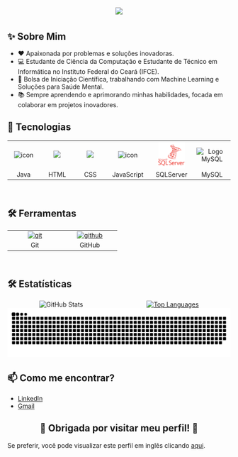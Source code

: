 <h1 align="center">
  <a href="https://git.io/typing-svg">
    <img src="https://readme-typing-svg.herokuapp.com/?color=6A5ACD&lines=Olá,+Mundo!+🌎;Me+chamo+Laís+Coutinho!+🌟;&center=true&size=40">
  </a>
</h1>

<h2 align="left">✨ Sobre Mim</h2>
<ul>
  <li>❤️ Apaixonada por problemas e soluções inovadoras.</li>
  <li>💻 Estudante de Ciência da Computação e Estudante de Técnico em Informática no Instituto Federal do Ceará (IFCE).</li>
  <li>🌱 Bolsa de Iniciação Científica, trabalhando com Machine Learning e Soluções para Saúde Mental.</li>
  <li>📚 Sempre aprendendo e aprimorando minhas habilidades, focada em colaborar em projetos inovadores.</li>
</ul>


<h2 align="left">🤖 Tecnologias</h2>
<div align="center">
  <table>
    <tr>
      <td align="center" width=110>  <img src="https://techstack-generator.vercel.app/java-icon.svg" alt="icon" width="65" height="65" /> </td>
      <td align="center" width=110> <img height=60 src="https://cdn.jsdelivr.net/gh/devicons/devicon/icons/html5/html5-original.svg"/> </td>
      <td align="center" width=110> <img height=60 src="https://cdn.jsdelivr.net/gh/devicons/devicon/icons/css3/css3-original.svg"/> </td>
      <td align="center" width=110>  <img src="https://techstack-generator.vercel.app/js-icon.svg" alt="icon" width="65" height="65" /> </td>
      <td align="center" width=110>  <img align="center" alt="SQLserver" height="60" width="60" src="https://raw.githubusercontent.com/devicons/devicon/master/icons/microsoftsqlserver/microsoftsqlserver-plain-wordmark.svg">  </td>
      <td  align="center" width=110><img class="skills__logo" src="https://techstack-generator.vercel.app/mysql-icon.svg" alt="Logo MySQL"></td>
    </tr>
    <tr> 
      <td align="center" width=110>Java</td>
      <td align="center" width=110>HTML</td>
      <td align="center" width=110>CSS</td>
      <td align="center" width=110>JavaScript</td>
      <td align="center" width=110>SQLServer</td>
      <td align="center" width=110>MySQL</td>
    </tr>
  </table>
</div><br>


<h2 align="left">🛠️ Ferramentas</h2>
<div align="center">
  <table>
    <tr>
      <td align="center" width=110> <a href="https://git-scm.com/" target="_blank"><img src="https://img.icons8.com/color/48/000000/git.png" alt="git" width="65" height="65"/></a> </td>
      <td align="center" width=110> <a href="https://github.com/" target="_blank"><img src="https://img.icons8.com/fluency/48/000000/github.png" alt="github" width="65" height="65"/></a> </td>
    </tr>
    <tr>
      <td align="center" width=110>Git</td>
      <td align="center" width=110>GitHub</td>
    </tr>
  </table>
</div><br>


<h2 align="left">🛠️ Estatísticas</h2>
<div style="display: flex; justify-content: space-around; width: 100%;">
  <div>
    <img src="https://github-readme-stats.vercel.app/api?username=laisdeveloper&rank_icon=github&theme=tokyonight#gh-dark-mode-only" alt="GitHub Stats" />
  </div>
  <div>
    <a href="https://github.com/laisdeveloper/github-readme-stats">
      <img src="https://github-readme-stats.vercel.app/api/top-langs/?username=laisdeveloper&layout=donut&theme=tokyonight#gh-dark-mode-only" alt="Top Languages" />
    </a>
  </div>
</div>
<div style="text-align: center;">
  <img src="https://raw.githubusercontent.com/laisdeveloper/laisdeveloper/output/github-contribution-grid-snake-dark.svg" alt="Snake animation" />
</div>

<h2 align="left">📫 Como me encontrar?</h2>
<link href="https://cdnjs.cloudflare.com/ajax/libs/font-awesome/6.0.0-beta3/css/all.min.css" rel="stylesheet">
<ul>
  <li>
    <a href="https://www.linkedin.com/in/laisdev/" target="_blank">
      <i class="fab fa-linkedin"></i>  LinkedIn
    </a>
  </li>
  <li>
    <a href="mailto:laiscc575@gmail.com">
      <i class="fas fa-envelope"></i> Gmail
    </a>
  </li>
</ul>

<h2 align="center">🌟 Obrigada por visitar meu perfil! 🌟</h2>
<p>Se preferir, você pode visualizar este perfil em inglês clicando <a href="./README-en.md">aqui</a>.</p>